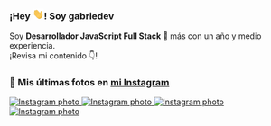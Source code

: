 <h3>¡Hey <img src="https://raw.githubusercontent.com/ABSphreak/ABSphreak/master/gifs/Hi.gif" width="20px" decondig="async">! Soy gabriedev</h3>

<p>Soy <strong>Desarrollador JavaScript Full Stack 🚀</strong> más con un año y medio experiencia.<br />¡Revisa mi contenido 👇!</p>

### 📸 Mis últimas fotos en [mi Instagram](https://instagram.com/gabrie.dev)


<a href='https://instagram.com/p/CtruQitPJU1' target='_blank'>
  <img width='20%' src='https://scontent-lcy1-1.cdninstagram.com/v/t51.2885-15/354557634_595647665883083_2498794285121939883_n.jpg?stp=dst-jpg_e15_fr_s1080x1080&_nc_ht=scontent-lcy1-1.cdninstagram.com&_nc_cat=111&_nc_ohc=hVqCDUGpslwAX_xSgpC&edm=APU89FABAAAA&ccb=7-5&oh=00_AfCTfYHO1bwn1o1UbSv_BIXx3e5y0kCyz-w13IC9xp0j4g&oe=64AEDF23&_nc_sid=bc0c2c' alt='Instagram photo' />
</a>
<a href='https://instagram.com/p/CtrtZEhvfjK' target='_blank'>
  <img width='20%' src='https://scontent-lcy1-1.cdninstagram.com/v/t51.2885-15/354566352_1280061536273536_3184760590463359796_n.jpg?stp=dst-jpg_e15&_nc_ht=scontent-lcy1-1.cdninstagram.com&_nc_cat=104&_nc_ohc=GVWhl4-CDBsAX_gbpf_&edm=APU89FABAAAA&ccb=7-5&oh=00_AfC_JRswh7nI6JbvhETLTqwdm6RnsMUnk17hU5eL5Zh8og&oe=64AE441C&_nc_sid=bc0c2c' alt='Instagram photo' />
</a>
<a href='https://instagram.com/p/CtDUXiGIwfW' target='_blank'>
  <img width='20%' src='https://scontent-lcy1-1.cdninstagram.com/v/t51.2885-15/350888316_2281662725376540_4082540287140756007_n.jpg?stp=dst-jpg_e15&_nc_ht=scontent-lcy1-1.cdninstagram.com&_nc_cat=100&_nc_ohc=sYTgZW_nEycAX8nVi6F&edm=APU89FABAAAA&ccb=7-5&oh=00_AfCVpxFBFzSL2ePmVhYJnLYs4OOz-n1IUE0H5sGNuAIEMA&oe=64AF0458&_nc_sid=bc0c2c' alt='Instagram photo' />
</a>
<a href='https://instagram.com/p/CoTfm_INWyt' target='_blank'>
  <img width='20%' src='https://scontent-lcy1-1.cdninstagram.com/v/t51.2885-15/321050480_935030397667260_4356312353538439528_n.jpg?stp=dst-jpg_e15&_nc_ht=scontent-lcy1-1.cdninstagram.com&_nc_cat=100&_nc_ohc=rgt1acq5YfIAX-J_4qA&edm=APU89FABAAAA&ccb=7-5&oh=00_AfARcV4B4kaK9Cee-mUC5j4pgty0u26jVrWWxnpx5F-CZA&oe=64AEC697&_nc_sid=bc0c2c' alt='Instagram photo' />
</a>
